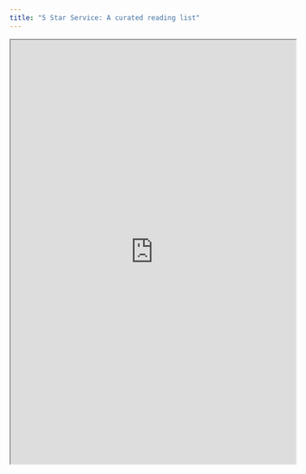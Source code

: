 ```yaml
---
title: "5 Star Service: A curated reading list"
---
```



<iframe height="750" width="100%" src="https://ewelton.github.io/ktest/wiki.html#5%20Star%20Service:%20A%20curated%20reading%20list"></iframe>
